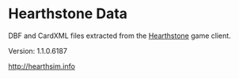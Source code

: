 Hearthstone Data
================

DBF and CardXML files extracted from the
[Hearthstone](http://playhearthstone.com) game client.

Version: 1.1.0.6187

http://hearthsim.info
